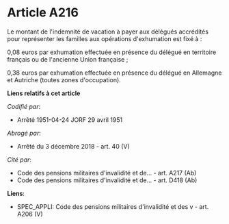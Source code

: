 # Article A216

Le montant de l'indemnité de vacation à payer aux délégués accrédités pour représenter les familles aux opérations
d'exhumation est fixé à :

0,08 euros par exhumation effectuée en présence du délégué en territoire français ou de l'ancienne Union française ;

0,38 euros par exhumation effectuée en présence du délégué en Allemagne et Autriche (toutes zones d'occupation).

**Liens relatifs à cet article**

_Codifié par_:

  - Arrêté 1951-04-24 JORF 29 avril 1951

_Abrogé par_:

  - Arrêté du 3 décembre 2018 - art. 40 (V)

_Cité par_:

  - Code des pensions militaires d'invalidité et de... - art. A217 (Ab)
  - Code des pensions militaires d'invalidité et de... - art. D418 (Ab)

**Liens**:

  - SPEC_APPLI: Code des pensions militaires d'invalidité et des v - art. A206 (V)
